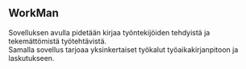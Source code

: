 ## WorkMan

Sovelluksen avulla pidetään kirjaa työntekijöiden tehdyistä ja tekemättömistä työtehtävistä.  
Samalla sovellus tarjoaa yksinkertaiset työkalut työaikakirjanpitoon ja laskutukseen.